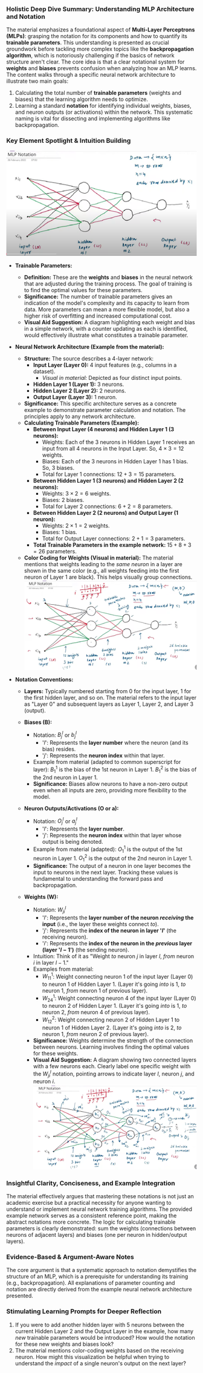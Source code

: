 ### Holistic Deep Dive Summary: Understanding MLP Architecture and Notation

The material emphasizes a foundational aspect of **Multi-Layer Perceptrons (MLPs)**: grasping the notation for its components and how to quantify its **trainable parameters**. This understanding is presented as crucial groundwork before tackling more complex topics like the **backpropagation algorithm**, which is notoriously challenging if the basics of network structure aren't clear. The core idea is that a clear notational system for **weights** and **biases** prevents confusion when analyzing how an MLP learns. The content walks through a specific neural network architecture to illustrate two main goals:
1.  Calculating the total number of **trainable parameters** (weights and biases) that the learning algorithm needs to optimize.
2.  Learning a standard **notation** for identifying individual weights, biases, and neuron outputs (or activations) within the network. This systematic naming is vital for dissecting and implementing algorithms like backpropagation.

### Key Element Spotlight & Intuition Building
![alt text](images/08/image.png)
* **Trainable Parameters:**
    * **Definition:** These are the **weights** and **biases** in the neural network that are adjusted during the training process. The goal of training is to find the optimal values for these parameters.
    * **Significance:** The number of trainable parameters gives an indication of the model's complexity and its capacity to learn from data. More parameters can mean a more flexible model, but also a higher risk of overfitting and increased computational cost.
    * **Visual Aid Suggestion:** A diagram highlighting each weight and bias in a simple network, with a counter updating as each is identified, would effectively illustrate what constitutes a trainable parameter.

* **Neural Network Architecture (Example from the material):**
    * **Structure:** The source describes a 4-layer network:
        * **Input Layer (Layer 0):** 4 input features (e.g., columns in a dataset).
            * *Visual in material:* Depicted as four distinct input points.
        * **Hidden Layer 1 (Layer 1):** 3 neurons.
        * **Hidden Layer 2 (Layer 2):** 2 neurons.
        * **Output Layer (Layer 3):** 1 neuron.
    * **Significance:** This specific architecture serves as a concrete example to demonstrate parameter calculation and notation. The principles apply to any network architecture.
    * **Calculating Trainable Parameters (Example):**
        * **Between Input Layer (4 neurons) and Hidden Layer 1 (3 neurons):**
            * Weights: Each of the 3 neurons in Hidden Layer 1 receives an input from all 4 neurons in the Input Layer. So, $4 \times 3 = 12$ weights.
            * Biases: Each of the 3 neurons in Hidden Layer 1 has 1 bias. So, $3$ biases.
            * Total for Layer 1 connections: $12 + 3 = 15$ parameters.
        * **Between Hidden Layer 1 (3 neurons) and Hidden Layer 2 (2 neurons):**
            * Weights: $3 \times 2 = 6$ weights.
            * Biases: $2$ biases.
            * Total for Layer 2 connections: $6 + 2 = 8$ parameters.
        * **Between Hidden Layer 2 (2 neurons) and Output Layer (1 neuron):**
            * Weights: $2 \times 1 = 2$ weights.
            * Biases: $1$ bias.
            * Total for Output Layer connections: $2 + 1 = 3$ parameters.
        * **Total Trainable Parameters in the example network:** $15 + 8 + 3 = 26$ parameters.
    * **Color Coding for Weights (Visual in material):** The material mentions that weights leading to the *same neuron* in a layer are shown in the same color (e.g., all weights feeding into the first neuron of Layer 1 are black). This helps visually group connections.
![alt text](images/08/image-1.png)
* **Notation Conventions:**
    * **Layers:** Typically numbered starting from 0 for the input layer, 1 for the first hidden layer, and so on. The material refers to the input layer as "Layer 0" and subsequent layers as Layer 1, Layer 2, and Layer 3 (output).

    * **Biases (B):**
        * Notation: $B^l_j$ or $b^l_j$
            * '$l$': Represents the **layer number** where the neuron (and its bias) resides.
            * '$j$': Represents the **neuron index** within that layer.
        * Example from material (adapted to common superscript for layer): $B^1_1$ is the bias of the 1st neuron in Layer 1. $B^2_1$ is the bias of the 2nd neuron in Layer 1.
        * **Significance:** Biases allow neurons to have a non-zero output even when all inputs are zero, providing more flexibility to the model.

    * **Neuron Outputs/Activations (O or a):**
        * Notation: $O^l_j$ or $a^l_j$
            * '$l$': Represents the **layer number**.
            * '$j$': Represents the **neuron index** within that layer whose output is being denoted.
        * Example from material (adapted): $O^1_1$ is the output of the 1st neuron in Layer 1. $O^2_1$ is the output of the 2nd neuron in Layer 1.
        * **Significance:** The output of a neuron in one layer becomes the input to neurons in the next layer. Tracking these values is fundamental to understanding the forward pass and backpropagation.

    * **Weights (W):**
        * Notation: $W^l_{ji}$
            * '$l$': Represents the **layer number of the neuron *receiving* the input** (i.e., the layer these weights connect *to*).
            * '$j$': Represents the **index of the neuron in layer '$l$'** (the receiving neuron).
            * '$i$': Represents the **index of the neuron in the *previous* layer (layer '$l-1$')** (the sending neuron).
        * Intuition: Think of it as "Weight *to* neuron $j$ in layer $l$, *from* neuron $i$ in layer $l-1$."
        * Examples from material:
            * $W^1_{11}$: Weight connecting neuron 1 of the input layer (Layer 0) to neuron 1 of Hidden Layer 1. (Layer it's going *into* is 1, *to* neuron 1, *from* neuron 1 of previous layer).
            * $W^1_{24}$: Weight connecting neuron 4 of the input layer (Layer 0) to neuron 2 of Hidden Layer 1. (Layer it's going *into* is 1, *to* neuron 2, *from* neuron 4 of previous layer).
            * $W^2_{12}$: Weight connecting neuron 2 of Hidden Layer 1 to neuron 1 of Hidden Layer 2. (Layer it's going *into* is 2, *to* neuron 1, *from* neuron 2 of previous layer).
        * **Significance:** Weights determine the strength of the connection between neurons. Learning involves finding the optimal values for these weights.
        * **Visual Aid Suggestion:** A diagram showing two connected layers with a few neurons each. Clearly label one specific weight with the $W^l_{ji}$ notation, pointing arrows to indicate layer $l$, neuron $j$, and neuron $i$.
![alt text](images/08/image-2.png)
### Insightful Clarity, Conciseness, and Example Integration

The material effectively argues that mastering these notations is not just an academic exercise but a practical necessity for anyone wanting to understand or implement neural network training algorithms. The provided example network serves as a consistent reference point, making the abstract notations more concrete. The logic for calculating trainable parameters is clearly demonstrated: sum the weights (connections between neurons of adjacent layers) and biases (one per neuron in hidden/output layers).

### Evidence-Based & Argument-Aware Notes

The core argument is that a systematic approach to notation demystifies the structure of an MLP, which is a prerequisite for understanding its training (e.g., backpropagation). All explanations of parameter counting and notation are directly derived from the example neural network architecture presented.

### Stimulating Learning Prompts for Deeper Reflection

1.  If you were to add another hidden layer with 5 neurons between the current Hidden Layer 2 and the Output Layer in the example, how many *new* trainable parameters would be introduced? How would the notation for these new weights and biases look?
2.  The material mentions color-coding weights based on the receiving neuron. How might this visualization be helpful when trying to understand the *impact* of a single neuron's output on the next layer?
 